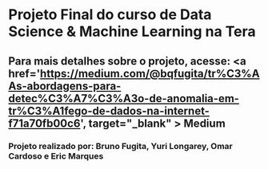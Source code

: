 # Projeto Final do curso de Data Science & Machine Learning na Tera


## Para mais detalhes sobre o projeto, acesse: <a href='https://medium.com/@bqfugita/tr%C3%AAs-abordagens-para-detec%C3%A7%C3%A3o-de-anomalia-em-tr%C3%A1fego-de-dados-na-internet-f71a70fb00c6', target="_blank" > Medium </a>


### Projeto realizado por: Bruno Fugita, Yuri Longarey, Omar Cardoso e Eric Marques
